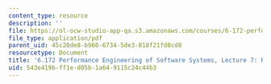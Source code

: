 ```yaml
---
content_type: resource
description: ''
file: https://ol-ocw-studio-app-qa.s3.amazonaws.com/courses/6-172-performance-engineering-of-software-systems-fall-2018/543e419bff1ed05b1a649115c24c44b3_MIT6_172F18_lec7.pdf
file_type: application/pdf
parent_uid: 45c20de8-b960-6734-5de3-018f21fd8cd8
resourcetype: Document
title: '6.172 Performance Engineering of Software Systems, Lecture 7: Races and Parallelism'
uid: 543e419b-ff1e-d05b-1a64-9115c24c44b3
---
```

